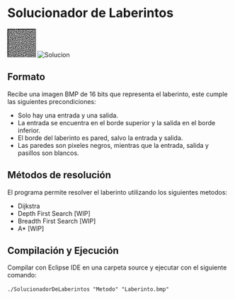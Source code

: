 Solucionador de Laberintos
=============================
 

![Laberinto](https://github.com/Lukas-De-Angelis-Riva/Solucionador/blob/master/perfect.bmp) ![Solucion](https://github.com/Lukas-De-Angelis-Riva/Solucionador/blob/master/SOLUCIONperfect.bmp)


Formato
----------

Recibe una imagen BMP de 16 bits que representa el laberinto, este cumple las siguientes precondiciones:

* Solo hay una entrada y una salida.
* La entrada se encuentra en el borde superior y la salida en el borde inferior.
* El borde del laberinto es pared, salvo la entrada y salida.
* Las paredes son pixeles negros, mientras que la entrada, salida y pasillos son blancos.


Métodos de resolución
---------------------

El programa permite resolver el laberinto utilizando los siguientes metodos:
* Dijkstra
* Depth First Search [WIP]
* Breadth First Search [WIP]
* A* [WIP]


Compilación y Ejecución
-----------------------

Compilar con Eclipse IDE en una carpeta source y ejecutar con el siguiente comando:

`./SolucionadorDeLaberintos "Metodo" "Laberinto.bmp"`
